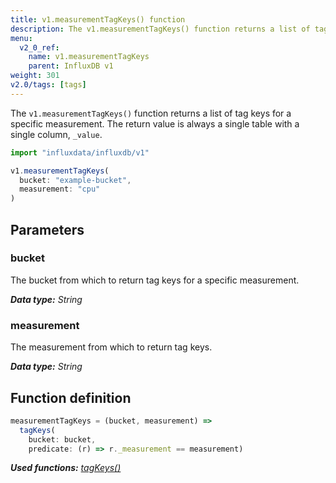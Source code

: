 ```yaml
---
title: v1.measurementTagKeys() function
description: The v1.measurementTagKeys() function returns a list of tag keys for a specific measurement.
menu:
  v2_0_ref:
    name: v1.measurementTagKeys
    parent: InfluxDB v1
weight: 301
v2.0/tags: [tags]
---
```


The `v1.measurementTagKeys()` function returns a list of tag keys for a specific measurement.
The return value is always a single table with a single column, `_value`.

```js
import "influxdata/influxdb/v1"

v1.measurementTagKeys(
  bucket: "example-bucket",
  measurement: "cpu"
)
```

## Parameters

### bucket
The bucket from which to return tag keys for a specific measurement.

_**Data type:** String_

### measurement
The measurement from which to return tag keys.

_**Data type:** String_

## Function definition
```js
measurementTagKeys = (bucket, measurement) =>
  tagKeys(
    bucket: bucket,
    predicate: (r) => r._measurement == measurement)
```

_**Used functions:**
[tagKeys()](/v2.0/reference/flux/functions/influxdb-v1/tagkeys)_

